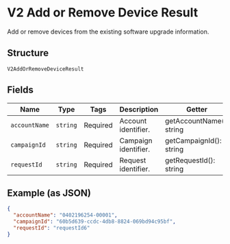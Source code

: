 
# V2 Add or Remove Device Result

Add or remove devices from the existing software upgrade information.

## Structure

`V2AddOrRemoveDeviceResult`

## Fields

| Name | Type | Tags | Description | Getter | Setter |
|  --- | --- | --- | --- | --- | --- |
| `accountName` | `string` | Required | Account identifier. | getAccountName(): string | setAccountName(string accountName): void |
| `campaignId` | `string` | Required | Campaign identifier. | getCampaignId(): string | setCampaignId(string campaignId): void |
| `requestId` | `string` | Required | Request identifier. | getRequestId(): string | setRequestId(string requestId): void |

## Example (as JSON)

```json
{
  "accountName": "0402196254-00001",
  "campaignId": "60b5d639-ccdc-4db8-8824-069bd94c95bf",
  "requestId": "requestId6"
}
```

